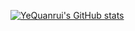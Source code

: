 [![YeQuanrui's GitHub stats](https://github-readme-stats.vercel.app/api?username=yequanrui&show_icons=true&theme=prussian)](https://github.com/anuraghazra/github-readme-stats)
